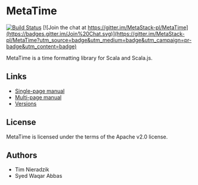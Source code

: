 # MetaTime
[![Build Status](https://travis-ci.org/MetaStack-pl/MetaTime.svg)](https://travis-ci.org/MetaStack-pl/MetaTime)
[![Join the chat at https://gitter.im/MetaStack-pl/MetaTime](https://badges.gitter.im/Join%20Chat.svg)](https://gitter.im/MetaStack-pl/MetaTime?utm_source=badge&utm_medium=badge&utm_campaign=pr-badge&utm_content=badge)

MetaTime is a time formatting library for Scala and Scala.js.

## Links
* [Single-page manual](http://metastack.pl/metatime/latest.html)
* [Multi-page manual](http://metastack.pl/metatime/latest/index.html)
* [Versions](http://search.maven.org/#search%7Cgav%7C1%7Cg%3A%22pl.metastack%22%20AND%20a%3A%22metatime_2.11%22)

## License
MetaTime is licensed under the terms of the Apache v2.0 license.

## Authors
* Tim Nieradzik
* Syed Waqar Abbas
